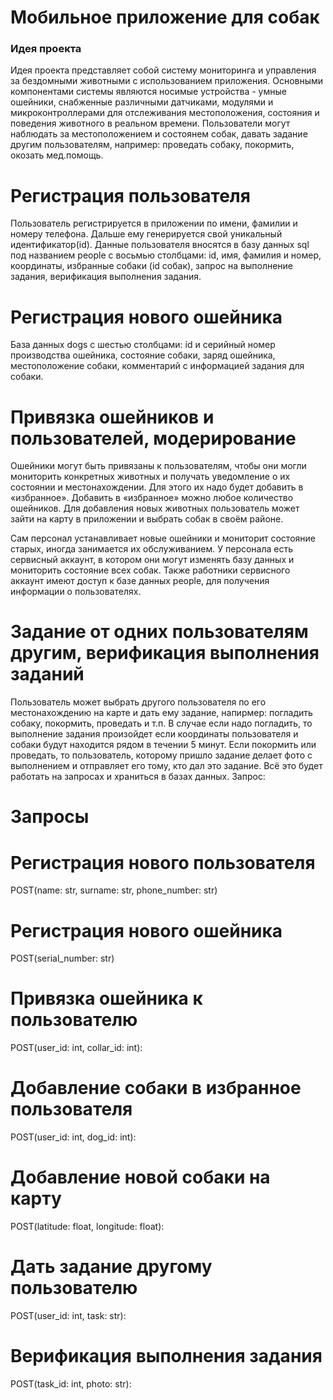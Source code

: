 # Мобильное приложение для собак
### Идея проекта
Идея проекта представляет собой систему мониторинга и управления за бездомными животными с использованием приложения. Основными компонентами системы являются носимые устройства - умные ошейники, снабженные различными датчиками, модулями и микроконтроллерами для отслеживания местоположения, состояния и поведения животного в реальном времени. Пользователи могут наблюдать за местоположением и состоянем собак, давать задание другим пользователям, например: проведать собаку, покормить, окозать мед.помощь.


# Регистрация пользователя
Пользователь регистрируется в приложении по имени, фамилии и номеру телефона. Дальше ему генерируется свой уникальный идентификатор(id). Данные пользователя вносятся в базу данных sql под названием people с восьмью столбцами: id, имя, фамилия и номер, координаты, избранные собаки (id собак), запрос на выполнение задания, верификация выполнения задания.

# Регистрация нового ошейника
База данных dogs с шестью столбцами: id и серийный номер производства ошейника, состояние собаки, заряд ошейника, местоположение собаки, комментарий с информацией задания для собаки.

# Привязка ошейников﻿ и пользователей, модерирование
Ошейники могут быть привязаны к пользователям, чтобы они могли мониторить конкретных животных и получать уведомление о их состоянии и местонахождении. Для этого их надо будет добавить в «избранное». Добавить в «избранное» можно любое количество ошейников.
Для добавления новых животных пользователь может зайти на карту в приложении и выбрать собак в своём районе.

Сам персонал устанавливает новые ошейники и мониторит состояние старых, иногда занимается их обслуживанием. У персонала есть сервисный аккаунт, в котором они могут изменять базу данных и мониторить состояние всех собак. Также работники сервисного аккаунт имеют доступ к базе данных people, для получения информации о пользователях.

# Задание от одних пользователям другим, верификация выполнения заданий
Пользователь может выбрать другого пользователя по его местонахождению на карте и дать ему задание, напирмер: погладить собаку, покормить, проведать и т.п. В случае если надо погладить, то выполнение задания произойдет если координаты пользователя и собаки будут находится рядом в течении 5 минут. Если покормить или проведать, то пользователь, которому пришло задание делает фото с выполнением и отправляет его тому, кто дал это задание. Всё это будет работать на запросах и храниться в базах данных.
Запрос: 

# Запросы
# Регистрация нового пользователя
POST(name: str, surname: str, phone_number: str)

# Регистрация нового ошейника
POST(serial_number: str)

# Привязка ошейника к пользователю
POST(user_id: int, collar_id: int):

# Добавление собаки в избранное пользователя
POST(user_id: int, dog_id: int):

# Добавление новой собаки на карту
POST(latitude: float, longitude: float):

# Дать задание другому пользователю
POST(user_id: int, task: str):

# Верификация выполнения задания
POST(task_id: int, photo: str):
